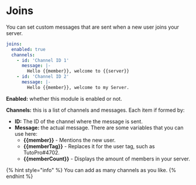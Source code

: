# Joins

You can set custom messages that are sent when a new user joins your server.

```yaml
joins:
  enabled: true
  channels:
    - id: 'Channel ID 1'
      message: |-
        Hello {{member}}, welcome to {{server}}
    - id: 'Channel ID 2'
      message: |-
        Hello {{member}}, welcome to my Server.
```

**Enabled:** whether this module is enabled or not.

**Channels:** this is a list of channels and messages. Each item if formed by:

* **ID:** The ID of the channel where the message is sent.
* **Message:** the actual message. There are some variables that you can use here:
  * **{{member}}** - Mentions the new user.
  * **{{memberTag}}** - Replaces it for the user tag, such as TutoPro\#4702.
  * **{{memberCount}}** - Displays the amount of members in your server.

{% hint style="info" %}
You can add as many channels as you like.
{% endhint %}

